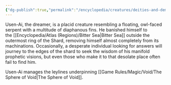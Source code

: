 ```yaml
---
{"dg-publish":true,"permalink":"/encyclopedia/creatures/deities-and-demigods/usen-ai/"}
---
```


Usen-Ai, the dreamer, is a placid creature resembling a floating, owl-faced serpent with a multitude of diaphanous fins. He banished himself to the [[Encyclopedia/Atlas (Regions)/Bitter Sea\|Bitter Sea]] outside the outermost ring of the Shard, removing himself almost completely from its machinations. Occasionally, a desperate individual looking for answers will journey to the edges of the shard to seek the wisdom of his manifold prophetic visions, but even those who make it to that desolate place often fail to find him.

Usen-Ai manages the leylines underpinning [[Game Rules/Magic/Void/The Sphere of Void\|The Sphere of Void]].
